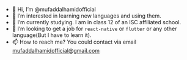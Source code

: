 - 👋 Hi, I’m @mufaddalhamidofficial
- 👀 I’m interested in learning new languages and using them.
- 🌱 I’m currently studying. I am in class 12 of an ISC affiliated school.
- 💞️ I’m looking to get a job for `react-native` or `flutter` or any other language(But I have to learn it).
- 📫 How to reach me? You could contact via email mufaddalhamidofficial@gmail.com

<!---
mufaddalhamidofficial/mufaddalhamidofficial is a ✨ special ✨ repository because its `README.md` (this file) appears on your GitHub profile.
You can click the Preview link to take a look at your changes.
--->
